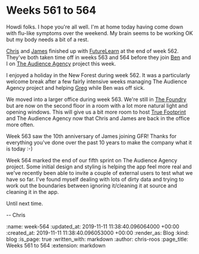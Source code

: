 Weeks 561 to 564
================

Howdi folks. I hope you're all well. I'm at home today having come down with flu-like symptoms over the weekend. My brain seems to be working OK but my body needs a bit of a rest.

[Chris][chris-lowis] and [James][james-mead] finished up with [FutureLearn][futurelearn] at the end of week 562. They've both taken time off in weeks 563 and 564 before they join [Ben][ben-griffiths] and I on [The Audience Agency][taa] project this week.

I enjoyed a holiday in the New Forest during week 562. It was a particularly welcome break after a few fairly intensive weeks managing The Audience Agency project and helping [Greg][gregory-bent] while Ben was off sick.

We moved into a larger office during week 563. We're still in [The Foundry][foundry] but are now on the second floor in a room with a lot more natural light and opening windows. This will give us a bit more room to host [True Footprint][true-footprint] and The Audience Agency now that Chris and James are back in the office more often.

Week 563 saw the 10th anniversary of James joining GFR! Thanks for everything you've done over the past 10 years to make the company what it is today :-)

Week 564 marked the end of our fifth sprint on The Audience Agency project. Some initial design and styling is helping the app feel more real and we've recently been able to invite a couple of external users to test what we have so far. I've found myself dealing with lots of dirty data and trying to work out the boundaries between ignoring it/cleaning it at source and cleaning it in the app.

Until next time.

-- Chris

[ben-griffiths]: /ben-griffiths
[chris-lowis]: /chris-lowis
[foundry]: https://lentabusinesscentres.co.uk/serviced-office-space/southwark/
[futurelearn]: https://www.futurelearn.com/
[gregory-bent]: /gregory-bent
[james-mead]: /james-mead
[taa]: https://www.theaudienceagency.org/
[true-footprint]: https://www.truefootprint.com/

:name: week-564
:updated_at: 2019-11-11 11:38:40.096064000 +00:00
:created_at: 2019-11-11 11:38:40.096053000 +00:00
:render_as: Blog
:kind: blog
:is_page: true
:written_with: markdown
:author: chris-roos
:page_title: Weeks 561 to 564
:extension: markdown
